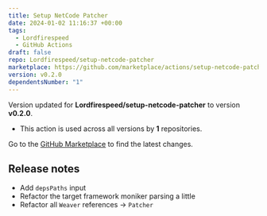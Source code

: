 ```yaml
---
title: Setup NetCode Patcher
date: 2024-01-02 11:16:37 +00:00
tags:
  - Lordfirespeed
  - GitHub Actions
draft: false
repo: Lordfirespeed/setup-netcode-patcher
marketplace: https://github.com/marketplace/actions/setup-netcode-patcher
version: v0.2.0
dependentsNumber: "1"
---
```



Version updated for **Lordfirespeed/setup-netcode-patcher** to version **v0.2.0**.
- This action is used across all versions by **1** repositories.

Go to the [GitHub Marketplace](https://github.com/marketplace/actions/setup-netcode-patcher) to find the latest changes.

## Release notes

- Add `depsPaths` input
- Refactor the target framework moniker parsing a little
- Refactor all `Weaver` references -> `Patcher`
